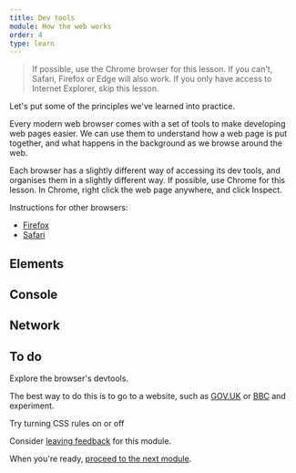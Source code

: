 ```yaml
---
title: Dev tools
module: How the web works
order: 4
type: learn
---
```


> If possible, use the Chrome browser for this lesson. If you can't, Safari, Firefox or Edge will also work. If you only have access to Internet Explorer, skip this lesson.

Let's put some of the principles we've learned into practice.

Every modern web browser comes with a set of tools to make developing web pages easier. We can use them to understand how a web page is put together, and what happens in the background as we browse around the web.

Each browser has a slightly different way of accessing its dev tools, and organises them in a slightly different way. If possible, use Chrome for this lesson. In Chrome, right click the web page anywhere, and click Inspect.

Instructions for other browsers:

* [Firefox](https://developer.mozilla.org/en-US/docs/Learn/Common_questions/What_are_browser_developer_tools)
* [Safari](https://developer.apple.com/library/archive/documentation/AppleApplications/Conceptual/Safari_Developer_Guide/GettingStarted/GettingStarted.html#//apple_ref/doc/uid/TP40007874-CH2-SW1)


## Elements

## Console

## Network



<div class="todo">
	<h2>To do</h2>
	<p>Explore the browser's devtools.</p>
	<p>The best way to do this is to go to a website, such as <a href="http://gov.uk">GOV.UK</a> or <a href="http://bbc.co.uk">BBC</a> and experiment.</p>
	<p>Try turning CSS rules on or off</p>
</div>

<div class="inset">
	<p>Consider <a href="/feedback">leaving feedback</a> for this module.</p>
	<p>When you're ready, <a href="/lesson/your-first-webpage">proceed to the next module</a>.</p>
</div>
